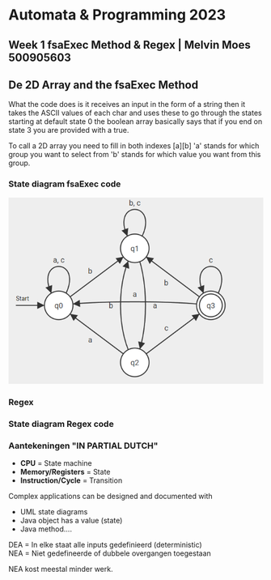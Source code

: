 # Automata & Programming 2023
## Week 1 fsaExec Method & Regex | Melvin Moes 500905603

## De 2D Array and the fsaExec Method
What the code does is it receives an input in the form of a string then it takes the ASCII
values of each char and uses these to go through the states starting at default state 0 the boolean array basically says
that if you end on state 3 you are provided with a true.

To call a 2D array you need to fill in both indexes [a][b]
'a' stands for which group you want to select from 'b'
stands for which value you want from this group.

### State diagram fsaExec code
![alt text](assets/images/week1states.png)

### Regex

### State diagram Regex code


### Aantekeningen "IN PARTIAL DUTCH"
- **CPU** = State machine
- **Memory/Registers** = State
- **Instruction/Cycle** = Transition

Complex applications can be designed and documented with
- UML state diagrams
- Java object has a value (state)
- Java method....

DEA = In elke staat alle inputs gedefinieerd (deterministic)    
NEA = Niet gedefineerde of dubbele overgangen toegestaan

NEA kost meestal minder werk.